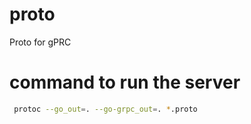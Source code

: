 # proto
Proto for gPRC

# command to run the server
```bash
 protoc --go_out=. --go-grpc_out=. *.proto
```
